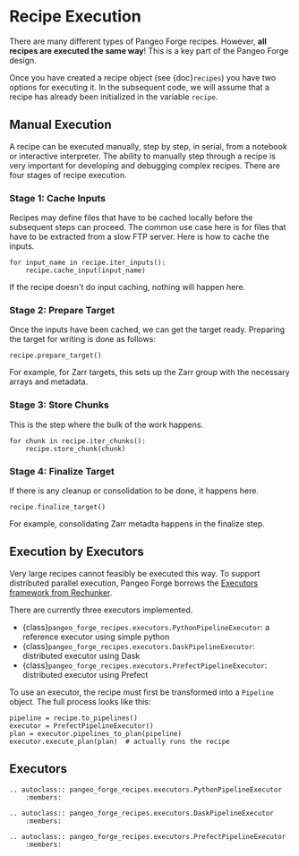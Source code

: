 # Recipe Execution

There are many different types of Pangeo Forge recipes.
However, **all recipes are executed the same way**!
This is a key part of the Pangeo Forge design.

Once you have created a recipe object (see {doc}`recipes`) you have two
options for executing it. In the subsequent code, we will assume that a
recipe has already been initialized in the variable `recipe`.

## Manual Execution

A recipe can be executed manually, step by step, in serial, from a notebook
or interactive interpreter. The ability to manually step through a recipe
is very important for developing and debugging complex recipes.
There are four stages of recipe execution.

### Stage 1: Cache Inputs

Recipes may define files that have to be cached locally before the subsequent
steps can proceed. The common use case here is for files that have to be
extracted from a slow FTP server. Here is how to cache the inputs.

```{code-block} python
for input_name in recipe.iter_inputs():
    recipe.cache_input(input_name)
```

If the recipe doesn't do input caching, nothing will happen here.

### Stage 2: Prepare Target

Once the inputs have been cached, we can get the target ready.
Preparing the target for writing is done as follows:

```{code-block} python
recipe.prepare_target()
```

For example, for Zarr targets, this sets up the Zarr group with the necessary
arrays and metadata.

### Stage 3: Store Chunks

This is the step where the bulk of the work happens.

```{code-block} python
for chunk in recipe.iter_chunks():
    recipe.store_chunk(chunk)
```

### Stage 4: Finalize Target

If there is any cleanup or consolidation to be done, it happens here.

```{code-block} python
recipe.finalize_target()
```

For example, consolidating Zarr metadta happens in the finalize step.

## Execution by Executors

Very large recipes cannot feasibly be executed this way.
To support distributed parallel execution, Pangeo Forge borrows the
[Executors framework from Rechunker](https://rechunker.readthedocs.io/en/latest/executors.html).

There are currently three executors implemented.
- {class}`pangeo_forge_recipes.executors.PythonPipelineExecutor`: a reference executor
  using simple python
- {class}`pangeo_forge_recipes.executors.DaskPipelineExecutor`: distributed executor using Dask
- {class}`pangeo_forge_recipes.executors.PrefectPipelineExecutor`: distributed executor using Prefect

To use an executor, the recipe must first be transformed into a `Pipeline` object.
The full process looks like this:

```{code-block} python
pipeline = recipe.to_pipelines()
executor = PrefectPipelineExecutor()
plan = executor.pipelines_to_plan(pipeline)
executor.execute_plan(plan)  # actually runs the recipe
```

## Executors

```{eval-rst}
.. autoclass:: pangeo_forge_recipes.executors.PythonPipelineExecutor
    :members:
```

```{eval-rst}
.. autoclass:: pangeo_forge_recipes.executors.DaskPipelineExecutor
    :members:
```

```{eval-rst}
.. autoclass:: pangeo_forge_recipes.executors.PrefectPipelineExecutor
    :members:
```
